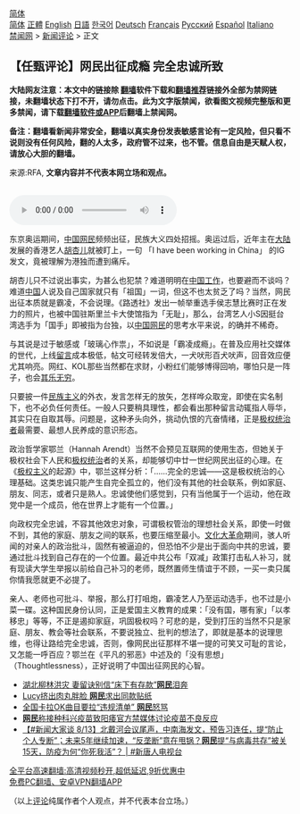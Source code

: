  <!-- 面包屑导航 --> <div class="breadcrumb"><!-- GTranslate: https://gtranslate.io/ -->  <div class="switcher notranslate">  <div class="selected">  <a href="#" onclick="return false;"> 简体</a>  </div>  <div class="option">  <a href="https://www.bannedbook.org" onclick="doGTranslate('zh-CN|zh-CN');jQuery('div.switcher div.selected a').html(jQuery(this).html());return false;" title="简体中文" class="nturl selected"> 简体</a>  <a href="https://www.bannedbook.org/zh-tw/" onclick="doGTranslate('zh-CN|zh-TW');jQuery('div.switcher div.selected a').html(jQuery(this).html());return false;" title="繁體中文" class="nturl"> 正體</a>  <a href="https://www.bannedbook.org/en/" onclick="doGTranslate('zh-CN|en');jQuery('div.switcher div.selected a').html(jQuery(this).html());return false;" title="English" class="nturl"> English</a>  <a href="https://www.bannedbook.org/ja/" onclick="doGTranslate('zh-CN|ja');jQuery('div.switcher div.selected a').html(jQuery(this).html());return false;" title="日本語" class="nturl"> 日語</a>  <a href="https://www.bannedbook.org/ko/" onclick="doGTranslate('zh-CN|ko');jQuery('div.switcher div.selected a').html(jQuery(this).html());return false;" title="한국어" class="nturl"> 한국어</a>  <a href="https://www.bannedbook.org/de/" onclick="doGTranslate('zh-CN|de');jQuery('div.switcher div.selected a').html(jQuery(this).html());return false;" title="Deutsch" class="nturl"> Deutsch</a>  <a href="https://www.bannedbook.org/fr/" onclick="doGTranslate('zh-CN|fr');jQuery('div.switcher div.selected a').html(jQuery(this).html());return false;" title="Français" class="nturl"> Français</a>  <a href="https://www.bannedbook.org/ru/" onclick="doGTranslate('zh-CN|ru');jQuery('div.switcher div.selected a').html(jQuery(this).html());return false;" title="Русский" class="nturl"> Русский</a>  <a href="https://www.bannedbook.org/es/" onclick="doGTranslate('zh-CN|es');jQuery('div.switcher div.selected a').html(jQuery(this).html());return false;" title="Español" class="nturl"> Español</a>  <a href="https://www.bannedbook.org/it/" onclick="doGTranslate('zh-CN|it');jQuery('div.switcher div.selected a').html(jQuery(this).html());return false;" title="Italiano" class="nturl"> Italiano</a>  </div>  </div>      <div class='breadcrumb-sub'><!-- Breadcrumb NavXT 6.3.0 --> <a href="https://www.bannedbook.org/" class="home">禁闻网</a> &gt; <a href="https://www.bannedbook.org/bnews/comments/" class="category">新闻评论</a> &gt; 正文</div></div><h2>【任甄评论】网民出征成瘾 完全忠诚所致</h2> <p class="notice"><b>大陆网友注意：本文中的链接除 <a href="https://github.com/bannedbook/fanqiang" >翻墙</a>软件下载和<a href="https://github.com/killgcd/justmysocks/blob/master/README.md">翻墙推荐</a>链接外全部为禁网链接，未翻墙状态下打不开，请勿点击。此为文字版禁闻，欲看图文视频完整版和更多禁闻，请下载<a href="https://github.com/bannedbook/fanqiang">翻墙软件或APP</a>后翻墙上禁闻网。</p><p>备注：翻墙看新闻非常安全，翻墙以真实身份发表敏感言论有一定风险，但只看不说则没有任何风险，翻的人太多，政府管不过来，也不管。信息自由是天赋人权，请放心大胆的翻墙。</b></p>  <div class="entry"> <p>来源:RFA, <strong>文章内容并不代表本网立场和观点。</strong></p> <p><br /> <audio controls="controls" preload="metadata" src="https://www.rfa.org/cantonese/commentaries/yy/specialcom-08132021075647.html/@@stream" type="audio/mpeg"><br /> </audio></p>  <p>东京奥运期间，<span class='wp_keywordlink_affiliate'><a href="https://www.bannedbook.org/" title="中国" target="_blank">中国</a></span><a href="https://www.bannedbook.org/bnews/tag/%e7%bd%91%e6%b0%91/" class="st_tag internal_tag" rel="tag" title="标签 网民 下的日志">网民</a>频频出征，民族大义四处招摇。奥运过后，近年主在<span class='wp_keywordlink_affiliate'><a href="https://www.bannedbook.org/" title="大陆" target="_blank">大陆</a></span>发展的香港艺人<a href="https://www.bannedbook.org/bnews/tag/%e8%83%a1%e6%9d%8f%e5%84%bf/" class="st_tag internal_tag" rel="tag" title="标签 胡杏儿 下的日志">胡杏儿</a>就被盯上，一句 「I have been working in China」 的IG发文，竟被理解为港独而遭到痛斥。</p> <p>胡杏儿只不过说出事实，为甚么也犯禁？难道明明在<a href="https://www.bannedbook.org/bnews/tag/%E4%B8%AD%E5%9B%BD%E5%B7%A5%E4%BD%9C/" class="st_tag internal_tag" rel="tag" title="标签 中国工作 下的日志">中国工作</a>，也要避而不谈吗？难道<a href="https://www.bannedbook.org/bnews/tag/%E4%B8%AD%E5%9B%BD/" class="st_tag internal_tag" rel="tag" title="标签 中国 下的日志">中国</a>人说及自己国家就只有「祖国」一词，但这不也太贫乏了吗？当然，网民出征本质就是霸凌，不会说理。《路透社》发出一帧举重选手侯志慧比赛时正在发力的照片，也被中国驻斯里兰卡大使馆指为「无耻」，那么，台湾艺人小S因挺台湾选手为「国手」即被指为台独，以<a href="https://www.bannedbook.org/bnews/tag/%E4%B8%AD%E5%9B%BD%E7%BD%91%E6%B0%91/" class="st_tag internal_tag" rel="tag" title="标签 中国网民 下的日志">中国网民</a>的思考水平来说，的确并不稀奇。</p>  <p>与其说是过于敏感或「玻璃心作祟」，不如说是「霸凌成瘾」。在普及应用社交媒体的世代，上线<span class='wp_keywordlink'><a href="https://www.bannedbook.org/bnews/tougao/" title="留言" target="_blank">留言</a></span>成本极低，帖文可经转发倍大，一犬吠形百犬吠声，回音效应便尤其响亮。网红、KOL那些当然都在求财，小粉红们能够博得回响，哪怕只是一阵子，也会<span class='wp_keywordlink'><a href="https://www.bannedbook.org/forum11/topic328.html" title="禁片：与天地人斗 其乐无穷" target="_blank">其乐无穷</a></span>。</p> <p>只要披一件<span class='wp_keywordlink'><a href="https://www.bannedbook.org/forum11/topic333.html" title="禁片：民族主义和三座大山" target="_blank">民族主义</a></span>的外衣，发言怎样无的放矢，怎样哗众取宠，即使在实名制下，也不必负任何责任。一般人只要稍具理性，都会看出那种留言动辄指人辱华，其实只在自取其辱。问题是，这种矛头向外，挑动仇恨的亢奋情绪，正是<a href="https://www.bannedbook.org/bnews/tag/%e6%9e%81%e6%9d%83/" class="st_tag internal_tag" rel="tag" title="标签 极权 下的日志">极权</a><a href="https://www.bannedbook.org/bnews/tag/%E7%BB%9F%E6%B2%BB%E8%80%85/" class="st_tag internal_tag" rel="tag" title="标签 统治者 下的日志">统治者</a>最需要、最想人民养成的意识形态。</p>  <p>政治哲学家鄂兰（Hannah Arendt）当然不会预见互联网的使用生态，但她关于极权社会下人民和<a href="https://www.bannedbook.org/bnews/tag/%E6%9E%81%E6%9D%83%E7%BB%9F%E6%B2%BB/" class="st_tag internal_tag" rel="tag" title="标签 极权统治 下的日志">极权统治</a>者的关系，却能够切中廿一世纪网民出征的心理。在《<span class='wp_keywordlink'><a href="https://www.bannedbook.org/forum2/topic223.html" title="极权主义与现代民主" target="_blank">极权主义</a></span>的起源》中，鄂兰这样分析：「……完全的忠诚——这是极权统治的心理基础。这类忠诚只能产生自完全孤立的，他们没有其他的社会联系，例如家庭、朋友、同志，或者只是熟人。忠诚使他们感觉到，只有当他属于一个运动，他在政党中是一个成员，他在世界上才能有一个位置。」</p> <p>向政权完全忠诚，不容其他效忠对象，可谓极权管治的理想社会关系，即使一时做不到，其他的家庭、朋友之间的联系，也要压缩至最小。<span class='wp_keywordlink'><a href="https://www.bannedbook.org/forum2/topic973.html" title="《文化大革命：历史真相和集体记忆》" target="_blank">文化大革命</a></span>期间，骇人听闻的对亲人的政治批斗，固然有被逼迫的，但恐怕不少是出于面向中共的忠诚，要通过批斗找到自己存在的一个位置。最近中共公布「双减」政策打击私人补习，就有现读大学生举报以前给自己补习的老师，既然置师生情谊于不顾，一买一卖只属你情我愿就更不必提了。</p>  <p>亲人、老师也可批斗、举报，那么打打咀炮，霸凌艺人乃至运动选手，也不过是小菜一碟。这种国民身份认同，正是爱国主义教育的成果：「没有国，哪有家」「以孝移忠」等等，不正是遏抑家庭，巩固极权吗？可悲的是，受到打压的当然不只是家庭、朋友、教会等社会联系，不要说独立、批判的想法了，即就是基本的说理思维，也得让路给完全忠诚，否则，像网民出征那样不堪一提的可笑又可耻的言论，又怎能一呼百应？鄂兰在《平凡的邪恶》中述及的「没有思想」（Thoughtlessness），正好说明了中国出征网民的心智。</p> <ul class='op-related-articles' title='相关阅读'> <li><a href='https://www.bannedbook.org/bnews/bannedvideo/20210814/1606304.html' target='_blank'>湖北柳林洪灾 妻留诀别信“床下有存款”<b>网民</b>泪奔</a></li> <li><a href='https://www.bannedbook.org/bnews/yule/20210814/1606139.html' target='_blank'>Lucy挤出肉丸胖脸 <b>网民</b>求出同款贴纸</a></li> <li><a href='https://www.bannedbook.org/bnews/bannedvideo/20210814/1606063.html' target='_blank'>全国卡拉OK曲目要拉“违规清单” <b>网民</b>怒骂</a></li> <li><a href='https://www.bannedbook.org/bnews/baitai/20210813/1605884.html' target='_blank'><b>网民</b>称接种科兴疫苗致阳痿官方禁媒体讨论疫苗不良反应</a></li> <li><a href='https://www.bannedbook.org/bnews/bannedvideo/20210813/1605809.html' target='_blank'>【#新闻大家谈 8/13】北戴河会议尾声，中南海发文，预告习连任，提“防止个人专断”；未来5年继续加速，“反垄断”意在甩锅？<b>网民</b>提“与病毒共存”被关15天，防疫为何“你死我活”？ | #新唐人电视台</a></li> </ul> <p class="texttj"> <a href="https://github.com/bannedbook/fanqiang/wiki/V2ray%E6%9C%BA%E5%9C%BA" target="_blank">全平台高速翻墙:高清视频秒开,超低延迟,9折优惠中</a><br/> <a href="https://github.com/bannedbook/fanqiang/wiki/%E7%A6%81%E9%97%BB%E7%BD%91%E5%AE%89%E5%8D%93%E7%BF%BB%E5%A2%99%E6%96%B0%E9%97%BBAPP" target="_blank">免费PC翻墙、安卓VPN翻墙APP</a></p><p>（以上<span class='wp_keywordlink_affiliate'><a href="https://www.bannedbook.org/bnews/comments/" title="新闻评论" target="_blank">评论</a></span>纯属作者个人观点，并不代表本台立场。）</p><a name='sharetosocial'></a>  <div style="margin-bottom:5px;padding-bottom:5px;clear:both"> <div id="archive-pix-1" class="banner-ads"> <!-- AuctionX Display platform tag START --> <div id="26318x728x90x621x_ADSLOT2" clicktrack="%%CLICK_URL_ESC%%"></div> <!-- AuctionX Display platform tag END --> </div> <div id="archive-pix-2" class="banner-ads"> <!-- AuctionX Display platform tag START --> <div id="26315x300x250x621x_ADSLOT2" clicktrack="%%CLICK_URL_ESC%%"></div> <!-- AuctionX Display platform tag END --> </div> </div>  <div id="archive-pix-1" class="banner-ads"> <!-- AuctionX Display platform tag START --> <div id="26318x728x90x621x_ADSLOT3" clicktrack="%%CLICK_URL_ESC%%"></div> <!-- AuctionX Display platform tag END --> </div> </div><!--END ENTRY--> 